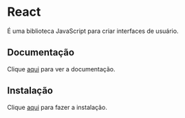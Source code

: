 # React

É uma biblioteca JavaScript para criar interfaces de usuário.

## Documentação

Clique [aqui](https://github.com/facebook/react) para ver a documentação.

## Instalação

Clique [aqui](https://www.npmjs.com/package/react) para fazer a instalação.
